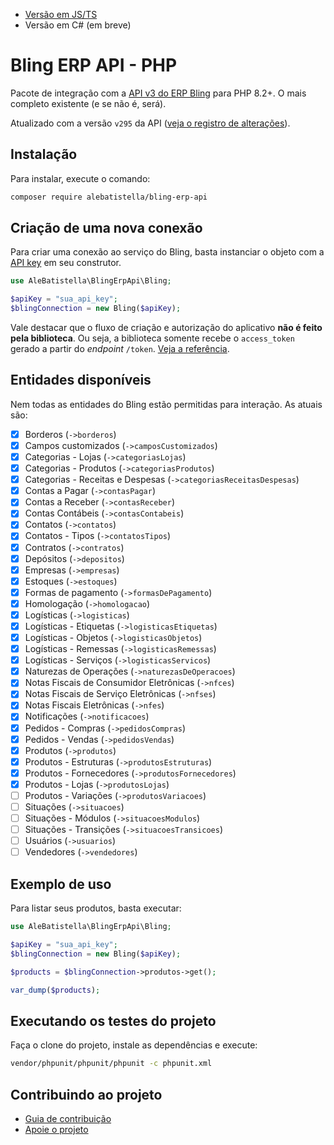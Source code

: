 - [Versão em JS/TS](https://github.com/AlexandreBellas/bling-erp-api-js)
- Versão em C# (em breve)

# Bling ERP API - PHP

Pacote de integração com a [API v3 do ERP Bling](https://developer.bling.com.br)
para PHP 8.2+. O mais completo existente (e se não é, será).

Atualizado com a versão `v295` da API ([veja o registro de alterações](https://developer.bling.com.br/changelogs#2024-02-28)).

## Instalação

Para instalar, execute o comando:

```bash
composer require alebatistella/bling-erp-api
```

## Criação de uma nova conexão

Para criar uma conexão ao serviço do Bling, basta instanciar o objeto com a [API key](https://developer.bling.com.br/autenticacao) em seu construtor.

```php
use AleBatistella\BlingErpApi\Bling;

$apiKey = "sua_api_key";
$blingConnection = new Bling($apiKey);
```

Vale destacar que o fluxo de criação e autorização do aplicativo **não é feito
pela biblioteca**. Ou seja, a biblioteca somente recebe o `access_token` gerado
a partir do _endpoint_ `/token`. [Veja a referência](https://developer.bling.com.br/aplicativos#tokens-de-acesso).

## Entidades disponíveis

Nem todas as entidades do Bling estão permitidas para interação. As atuais são:

- [x] Borderos (`->borderos`)
- [x] Campos customizados (`->camposCustomizados`)
- [x] Categorias - Lojas (`->categoriasLojas`)
- [x] Categorias - Produtos (`->categoriasProdutos`)
- [x] Categorias - Receitas e Despesas (`->categoriasReceitasDespesas`)
- [x] Contas a Pagar (`->contasPagar`)
- [x] Contas a Receber (`->contasReceber`)
- [x] Contas Contábeis (`->contasContabeis`)
- [x] Contatos (`->contatos`)
- [x] Contatos - Tipos (`->contatosTipos`)
- [x] Contratos (`->contratos`)
- [x] Depósitos (`->depositos`)
- [x] Empresas (`->empresas`)
- [x] Estoques (`->estoques`)
- [x] Formas de pagamento (`->formasDePagamento`)
- [x] Homologação (`->homologacao`)
- [x] Logísticas (`->logisticas`)
- [x] Logísticas - Etiquetas (`->logisticasEtiquetas`)
- [x] Logísticas - Objetos (`->logisticasObjetos`)
- [x] Logísticas - Remessas (`->logisticasRemessas`)
- [x] Logísticas - Serviços (`->logisticasServicos`)
- [x] Naturezas de Operações (`->naturezasDeOperacoes`)
- [x] Notas Fiscais de Consumidor Eletrônicas (`->nfces`)
- [x] Notas Fiscais de Serviço Eletrônicas (`->nfses`)
- [x] Notas Fiscais Eletrônicas (`->nfes`)
- [x] Notificações (`->notificacoes`)
- [x] Pedidos - Compras (`->pedidosCompras`)
- [x] Pedidos - Vendas (`->pedidosVendas`)
- [x] Produtos (`->produtos`)
- [x] Produtos - Estruturas (`->produtosEstruturas`)
- [x] Produtos - Fornecedores (`->produtosFornecedores`)
- [x] Produtos - Lojas (`->produtosLojas`)
- [ ] Produtos - Variações (`->produtosVariacoes`)
- [ ] Situações (`->situacoes`)
- [ ] Situações - Módulos (`->situacoesModulos`)
- [ ] Situações - Transições (`->situacoesTransicoes`)
- [ ] Usuários (`->usuarios`)
- [ ] Vendedores (`->vendedores`)

## Exemplo de uso

Para listar seus produtos, basta executar:

```php
use AleBatistella\BlingErpApi\Bling;

$apiKey = "sua_api_key";
$blingConnection = new Bling($apiKey);

$products = $blingConnection->produtos->get();

var_dump($products);
```

## Executando os testes do projeto

Faça o clone do projeto, instale as dependências e execute:

```bash
vendor/phpunit/phpunit/phpunit -c phpunit.xml
```

## Contribuindo ao projeto

- [Guia de contribuição](https://github.com/AlexandreBellas/bling-erp-api-php/blob/v5.0.0/CONTRIBUTING.md)
- [Apoie o projeto](https://www.paypal.com/donate/?hosted_button_id=G2NJKZ5MUMKBS)
